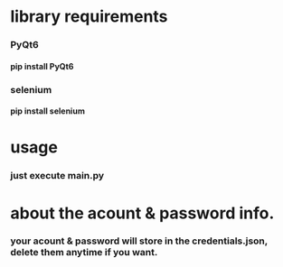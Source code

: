 # library requirements
### PyQt6
#### pip install PyQt6
### selenium
#### pip install selenium

# usage
### just execute main.py

# about the acount & password info.
### your acount & password will store in the credentials.json, delete them anytime if you want.

